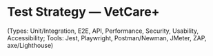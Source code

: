 # Test Strategy — VetCare+
(Types: Unit/Integration, E2E, API, Performance, Security, Usability, Accessibility; Tools: Jest, Playwright, Postman/Newman, JMeter, ZAP, axe/Lighthouse)
